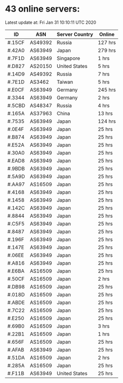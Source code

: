 # 43 online servers:

Latest update at: Fri Jan 31 10:10:11 UTC 2020

| ID | ASN | Server Country | Online |
| -- | --- | -------------- | ------ |
| #.15CF | AS49392 | Russia | 127 hrs |
| #.42A0 | AS63949 | Japan | 279 hrs |
| #.7F1D | AS63949 | Singapore | 1 hrs |
| #.D827 | AS20150 | United States | 5 hrs |
| #.14D9 | AS49392 | Russia | 7 hrs |
| #.7E1D | AS3462 | Taiwan | 5 hrs |
| #.E0CF | AS63949 | Germany | 245 hrs |
| #.3344 | AS63949 | Germany | 2 hrs |
| #.5CBD | AS48347 | Russia | 4 hrs |
| #.165A | AS37963 | China | 13 hrs |
| #.7535 | AS63949 | Japan | 124 hrs |
| #.0E4F | AS63949 | Japan | 25 hrs |
| #.B874 | AS63949 | Japan | 25 hrs |
| #.E52A | AS63949 | Japan | 25 hrs |
| #.30A0 | AS63949 | Japan | 25 hrs |
| #.EAD8 | AS63949 | Japan | 25 hrs |
| #.9BDB | AS63949 | Japan | 25 hrs |
| #.5A9D | AS63949 | Japan | 25 hrs |
| #.AA97 | AS16509 | Japan | 25 hrs |
| #.4168 | AS63949 | Japan | 25 hrs |
| #.1458 | AS63949 | Japan | 25 hrs |
| #.142C | AS63949 | Japan | 25 hrs |
| #.8844 | AS63949 | Japan | 25 hrs |
| #.C5F5 | AS63949 | Japan | 25 hrs |
| #.8487 | AS63949 | Japan | 25 hrs |
| #.196F | AS63949 | Japan | 25 hrs |
| #.147E | AS63949 | Japan | 25 hrs |
| #.06EE | AS63949 | Japan | 25 hrs |
| #.A816 | AS63949 | Japan | 25 hrs |
| #.E6BA | AS16509 | Japan | 25 hrs |
| #.50CF | AS16509 | Japan | 2 hrs |
| #.DB98 | AS16509 | Japan | 25 hrs |
| #.018D | AS16509 | Japan | 25 hrs |
| #.ABDE | AS16509 | Japan | 25 hrs |
| #.7C22 | AS16509 | Japan | 25 hrs |
| #.E250 | AS16509 | Japan | 25 hrs |
| #.69B0 | AS16509 | Japan | 3 hrs |
| #.22B1 | AS16509 | Japan | 1 hrs |
| #.656F | AS16509 | Japan | 25 hrs |
| #.AFAB | AS63949 | Japan | 25 hrs |
| #.51DA | AS16509 | Japan | 2 hrs |
| #.285A | AS16509 | Japan | 25 hrs |
| #.F11B | AS63949 | United States | 25 hrs |

